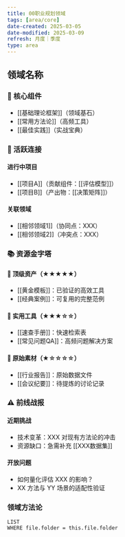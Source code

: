 ```yaml
---
title: 00职业规划领域
tags: [area/core]
date-created: 2025-03-05
date-modified: 2025-03-09
refresh: 月度｜季度
type: area
---
```


## 领域名称

### 🧱 核心组件

- [[基础理论框架]]（领域基石）
- [[常用方法论]]（高频工具）
- [[最佳实践]]（实战宝典）

### 🔄 活跃连接

#### 进行中项目

- [[项目A]]（贡献组件：[[评估模型]]）
- [[项目B]]（产出物：[[决策矩阵]]）

#### 关联领域

- [[相邻领域1]]（协同点：XXX）
- [[相邻领域2]]（冲突点：XXX）

### 📚 资源金字塔

#### 🌟 顶级资产（★★★★★）

- [[黄金模板]]：已验证的高效工具
- [[经典案例]]：可复用的完整范例

#### 💼 实用工具（★★★☆☆）

- [[速查手册]]：快速检索表
- [[常见问题QA]]：高频问题解决方案

#### 🧩 原始素材（★☆☆☆☆）

- [[行业报告]]：原始数据文件
- [[会议纪要]]：待提炼的讨论记录

### ⚠️ 前线战报

#### 近期挑战

- 技术变革：XXX 对现有方法论的冲击
- 资源缺口：急需补充 [[XXX数据集]]

#### 开放问题

- 如何量化评估 XXX 的影响？
- XX 方法与 YY 场景的适配性验证

### 领域方法论

```dataview
LIST
WHERE file.folder = this.file.folder
```
